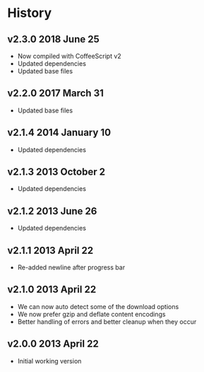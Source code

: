 # History

## v2.3.0 2018 June 25
- Now compiled with CoffeeScript v2
- Updated dependencies
- Updated base files

## v2.2.0 2017 March 31
- Updated base files

## v2.1.4 2014 January 10
- Updated dependencies

## v2.1.3 2013 October 2
- Updated dependencies

## v2.1.2 2013 June 26
- Updated dependencies

## v2.1.1 2013 April 22
- Re-added newline after progress bar

## v2.1.0 2013 April 22
- We can now auto detect some of the download options
- We now prefer gzip and deflate content encodings
- Better handling of errors and better cleanup when they occur

## v2.0.0 2013 April 22
- Initial working version
